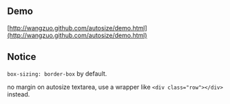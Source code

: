 ## Demo
[http://wangzuo.github.com/autosize/demo.html](http://wangzuo.github.com/autosize/demo.html)

## Notice
`box-sizing: border-box` by default.

no margin on autosize textarea, use a wrapper like `<div class="row"></div>` instead.